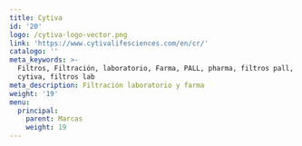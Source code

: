 ```yaml
---
title: Cytiva
id: '20'
logo: /cytiva-logo-vector.png
link: 'https://www.cytivalifesciences.com/en/cr/'
catalogo: ''
meta_keywords: >-
  Filtros, Filtración, laboratorio, Farma, PALL, pharma, filtros pall, filtros
  cytiva, filtros lab
meta_description: Filtración laboratorio y farma
weight: '19'
menu:
  principal:
    parent: Marcas
    weight: 19
---
```



